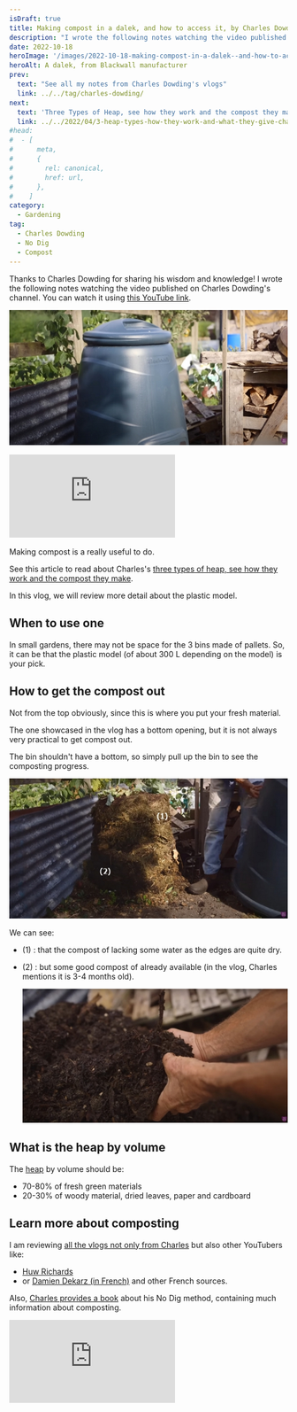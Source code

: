 ```yaml
---
isDraft: true
title: Making compost in a dalek, and how to access it, by Charles Dowding
description: "I wrote the following notes watching the video published on Charles Dowding's channel"
date: 2022-10-18
heroImage: '/images/2022-10-18-making-compost-in-a-dalek--and-how-to-access-it-charles-dowding-hero.jpg'
heroAlt: A dalek, from Blackwall manufacturer
prev:
  text: "See all my notes from Charles Dowding's vlogs"
  link: ../../tag/charles-dowding/
next:
  text: 'Three Types of Heap, see how they work and the compost they make'
  link: ../../2022/04/3-heap-types-how-they-work-and-what-they-give-charles-dowding/
#head:
#  - [
#      meta,
#      {
#        rel: canonical,
#        href: url,
#      },
#    ]
category:
  - Gardening
tag:
  - Charles Dowding
  - No Dig
  - Compost
---
```


Thanks to Charles Dowding for sharing his wisdom and knowledge!
I wrote the following notes watching the video published on Charles Dowding's channel.
You can watch it using [this YouTube link](https://www.youtube.com/watch?v=2scvQgm6HFw).

![A dalek, from Blackwall manufacturer](./images/2022-10-18-making-compost-in-a-dalek--and-how-to-access-it-charles-dowding-hero.jpg "Credits: image taken from Charles Dowding's vlog")

<!-- markdownlint-disable MD033 -->
<p class="newsletter-wrapper"><iframe class="newsletter-embed" src="https://iamjeremie.substack.com/embed" frameborder="0" scrolling="no"></iframe></p>

Making compost is a really useful to do.

See this article to read about Charles's [three types of heap, see how they work and the compost they make](../../2022/04/3-heap-types-how-they-work-and-what-they-give-charles-dowding/README.md).

In this vlog, we will review more detail about the plastic model.

## When to use one

In small gardens, there may not be space for the 3 bins made of pallets.
So, it can be that the plastic model (of about 300 L depending on the model) is your pick.

## How to get the compost out

Not from the top obviously, since this is where you put your fresh material.

The one showcased in the vlog has a bottom opening, but it is not always very practical to get compost out.

The bin shouldn't have a bottom, so simply pull up the bin to see the composting progress.

![Compost in the making](./images/compost-in-progress.jpg "Credits: image taken from Charles Dowding's vlog")

We can see:

- (1) : that the compost of lacking some water as the edges are quite dry.
- (2) : but some good compost of already available (in the vlog, Charles mentions it is 3-4 months old).

  ![Compost is ready](./images/ready-compost.jpg "Credits: image taken from Charles Dowding's vlog")

## What is the heap by volume

The [heap](https://www.google.com/search?q=heap+meaning) by volume should be:

- 70-80% of fresh green materials
- 20-30% of woody material, dried leaves, paper and cardboard

## Learn more about composting

I am reviewing [all the vlogs not only from Charles](../../tag/charles-dowding/) but also other YouTubers like:

- [Huw Richards](../../tag/huw-richards/)
- or [Damien Dekarz (in French)](../../fr/tag/damien-dekarz/) and other French sources.

Also, [Charles provides a book](https://amzn.to/3ELjByW) about his No Dig method, containing much information about composting.

<!-- markdownlint-disable MD033 -->
<p class="newsletter-wrapper"><iframe class="newsletter-embed" src="https://iamjeremie.substack.com/embed" frameborder="0" scrolling="no"></iframe></p>
